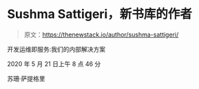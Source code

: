 # Sushma Sattigeri，新书库的作者

> 原文：<https://thenewstack.io/author/sushma-sattigeri/>

开发运维即服务:我们的内部解决方案

2020 年 5 月 21 日上午 8 点 46 分

苏珊·萨提格里